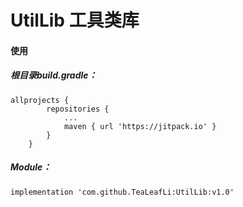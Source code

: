 # UtilLib 工具类库

#### 使用

##### 根目录build.gradle：

```
allprojects {
		repositories {
			...
			maven { url 'https://jitpack.io' }
		}
	}
```  
  
##### Module：
```
implementation 'com.github.TeaLeafLi:UtilLib:v1.0'
```
  
